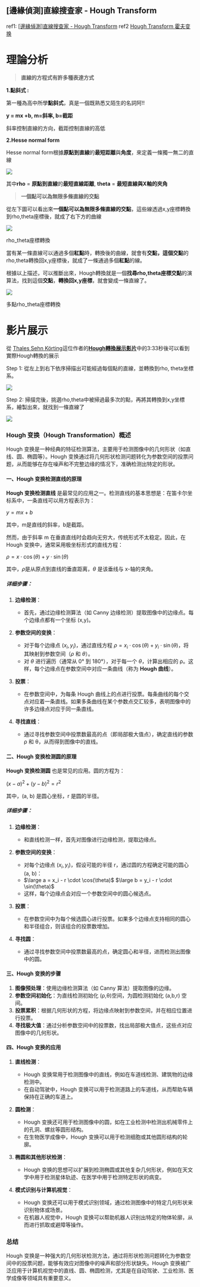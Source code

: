 


## [邊緣偵測]直線搜查家 - Hough Transform

ref1: [[邊緣偵測]直線搜查家 - Hough Transform](https://medium.com/@bob800530/hough-transform-cf6cb8337eac)
ref2 [Hough Transform 霍夫变换](https://sikasjc.github.io/2018/04/20/Hough/)
# 理論分析

> **直線的方程式有許多種表達方式**

**1.點斜式 :**

第一種為高中所學**點斜式**，真是一個既熟悉又陌生的名詞阿!!

**y = mx +b, m=斜率, b=截距**

斜率控制直線的方向，截距控制直線的高低

**2.Hesse normal form**

Hesse normal form根據**原點到直線**的**最短距離**與**角度**，來定義一條獨一無二的直線

![](https://miro.medium.com/v2/resize:fit:318/1*5zaioCLeWxiVRrivFpsF8g.png)

其中**rho** = **原點到直線**的**最短直線距離**, **theta** = **最短直線與X軸的夾角**

> **一個點可以為無限多條直線的交點**

從左下圖可以看出來**一個點可以為無限多條直線的交點**，這些線透過x,y座標轉換到rho,theta座標後，就成了右下方的曲線

![](https://miro.medium.com/v2/resize:fit:495/0*-o4XL357c_cE5QCl.jpg)

rho_theta座標轉換

當有某一條直線可以通過多個**紅點**時，轉換後的曲線，就會有**交點，**這個**交點**的rho,theta轉換回x,y座標後，就成了一條通過多個**紅點**的線。

根據以上描述，可以推斷出來，Hough轉換就是一個**找尋rho,theta座標交點**的演算法，找到這個**交點**，**轉換回x,y座標**，就會變成一條直線了。

![](https://miro.medium.com/v2/resize:fit:493/0*JkLuL90xFe2NcdnS.jpg)

多點rho_theta座標轉換

# 影片展示

從 [Thales Sehn Körting](https://www.youtube.com/channel/UCSd_7rz5nzSnzUYbjaCXC5g)這位作者的[**Hough轉換展示影片**](https://www.youtube.com/watch?v=4zHbI-fFIlI&t=69s)中的3:33秒後可以看到實際Hough轉換的展示

Step 1: 從左上到右下依序掃描出可能經過每個點的直線，並轉換到rho, theta坐標系。

![](https://miro.medium.com/v2/resize:fit:875/1*v9CI9WnHEa7BSJMFT26QDQ.png)

Step 2: 掃描完後，挑選rho,theta中被掃過最多次的點，再將其轉換到x,y坐標系，繪製出來，就找到一條直線了

![](https://miro.medium.com/v2/resize:fit:875/1*6tgF6MHmRaxhI7bK9EUKsw.png)

### Hough 变换（Hough Transformation）概述

Hough 变换是一种经典的特征检测算法，主要用于检测图像中的几何形状（如直线、圆、椭圆等）。Hough 变换通过将几何形状检测问题转化为参数空间的投票问题，从而能够在存在噪声和不完整边缘的情况下，准确检测出特定的形状。

#### 一、Hough 变换检测直线的原理

**Hough 变换检测直线** 是最常见的应用之一。检测直线的基本思想是：在笛卡尔坐标系中，一条直线可以用方程表示为：

$y = mx + b$

其中，m是直线的斜率，b是截距。

然而，由于斜率 m 在垂直直线时会趋向无穷大，传统形式不太稳定。因此，在 Hough 变换中，通常采用极坐标形式的直线方程：

$\rho = x \cdot \cos(\theta) + y \cdot \sin(\theta)$

其中，$\rho$是从原点到直线的垂直距离，$\theta$ 是该垂线与 x-轴的夹角。

##### 详细步骤：

1. **边缘检测**：
    
    - 首先，通过边缘检测算法（如 Canny 边缘检测）提取图像中的边缘点。每个边缘点都有一个坐标 (x,y)。
2. **参数空间的变换**：
    
    - 对于每个边缘点 $(x_i, y_i)$，通过直线方程 $\rho = x_i \cdot \cos(\theta) + y_i \cdot \sin(\theta)$，将其映射到参数空间（$\rho$ 和 $\theta$）。
    - 对 $\theta$ 进行遍历（通常从 0° 到 180°），对于每一个 $\theta$，计算出相应的 ρ。这样，每个边缘点在参数空间中对应一条曲线（称为 **Hough 曲线**）。
3. **投票**：
    
    - 在参数空间中，为每条 Hough 曲线上的点进行投票。每条曲线的每个交点对应着一条直线。如果多条曲线在某个参数点交汇较多，表明图像中的许多边缘点对应于同一条直线。
4. **寻找直线**：
    
    - 通过寻找参数空间中投票数最高的点（即局部极大值点），确定直线的参数 ρ 和 θ，从而得到图像中的直线。

#### 二、Hough 变换检测圆的原理

**Hough 变换检测圆** 也是常见的应用。圆的方程为：

$(x - a)^2 + (y - b)^2 = r^2$

其中，(a, b) 是圆心坐标，r 是圆的半径。

##### 详细步骤：

1. **边缘检测**：
    
    - 和直线检测一样，首先对图像进行边缘检测，提取边缘点。
2. **参数空间的变换**：
    
    - 对每个边缘点 $(x_i, y_i)$，假设可能的半径 r，通过圆的方程确定可能的圆心 (a, b)： 
    - $\large a = x_i - r \cdot \cos(\theta)$
     $\large b = y_i - r \cdot \sin(\theta)$
    - 这样，每个边缘点会对应一个参数空间中的圆心候选点。
3. **投票**：
    
    - 在参数空间中为每个候选圆心进行投票。如果多个边缘点支持相同的圆心和半径组合，则该组合的投票数增加。
4. **寻找圆**：
    
    - 通过寻找参数空间中投票数最高的点，确定圆心和半径，进而检测出图像中的圆。

#### 三、Hough 变换的步骤

1. **图像预处理**：使用边缘检测算法（如 Canny 算法）提取图像的边缘。
2. **参数空间初始化**：为直线检测初始化 (ρ,θ)空间，为圆检测初始化 (a,b,r) 空间。
3. **投票累积**：根据几何形状的方程，将边缘点映射到参数空间，并在相应位置进行投票。
4. **寻找极大值**：通过分析参数空间中的投票数，找出局部极大值点，这些点对应图像中的几何形状。

#### 四、Hough 变换的应用

1. **直线检测**：
    
    - Hough 变换常用于检测图像中的直线，例如在车道线检测、建筑物的边缘检测中。
    - 在自动驾驶中，Hough 变换可以用于检测道路上的车道线，从而帮助车辆保持在正确的车道上。
2. **圆检测**：
    
    - Hough 变换还可用于检测图像中的圆，如在工业检测中检测出机械零件上的孔洞、螺丝等圆形结构。
    - 在生物医学成像中，Hough 变换可以用于检测细胞或其他圆形结构的轮廓。
3. **椭圆和其他形状检测**：
    
    - Hough 变换的思想可以扩展到检测椭圆或其他复杂几何形状，例如在天文学中用于检测星体轨迹、在医学中用于检测特定形状的病变。
4. **模式识别与计算机视觉**：
    
    - Hough 变换还可以用于模式识别领域，通过检测图像中的特定几何形状来识别物体或场景。
    - 在机器人视觉中，Hough 变换可以帮助机器人识别出特定的物体轮廓，从而进行抓取或避障等操作。

### 总结

Hough 变换是一种强大的几何形状检测方法，通过将形状检测问题转化为参数空间中的投票问题，能够有效应对图像中的噪声和部分形状缺失。Hough 变换被广泛应用于计算机视觉中的直线、圆、椭圆检测，尤其是在自动驾驶、工业检测、医学成像等领域具有重要意义。